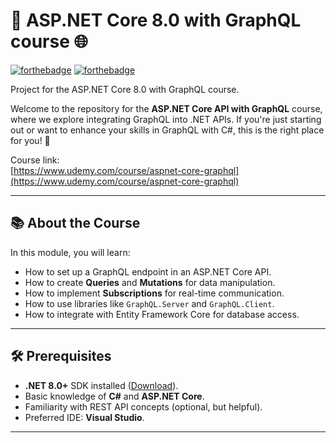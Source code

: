# 🚀 ASP.NET Core 8.0 with GraphQL course 🌐

[![forthebadge](https://forthebadge.com/images/badges/made-with-c-sharp.svg)](http://forthebadge.com)
[![forthebadge](http://forthebadge.com/images/badges/built-with-love.svg)](http://forthebadge.com)

Project for the ASP.NET Core 8.0 with GraphQL course.

Welcome to the repository for the **ASP.NET Core API with GraphQL** course, where we explore integrating GraphQL into .NET APIs. If you're just starting out or want to enhance your skills in GraphQL with C#, this is the right place for you! 🌟

Course link:  
[https://www.udemy.com/course/aspnet-core-graphql](https://www.udemy.com/course/aspnet-core-graphql)


---

## 📚 About the Course
In this module, you will learn:
- How to set up a GraphQL endpoint in an ASP.NET Core API.
- How to create **Queries** and **Mutations** for data manipulation.
- How to implement **Subscriptions** for real-time communication.
- How to use libraries like `GraphQL.Server` and `GraphQL.Client`.
- How to integrate with Entity Framework Core for database access.

---

## 🛠 Prerequisites
- **.NET 8.0+** SDK installed ([Download](https://dotnet.microsoft.com/)).
- Basic knowledge of **C#** and **ASP.NET Core**.
- Familiarity with REST API concepts (optional, but helpful).
- Preferred IDE: **Visual Studio**.

---